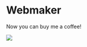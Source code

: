 # Webmaker

Now you can buy me a coffee!

<a href="https://www.buymeacoffee.com/SurajMehta"><img src="https://img.buymeacoffee.com/button-api/?text=Buy me a coffee&emoji=&slug=SurajMehta&button_colour=5F7FFF&font_colour=ffffff&font_family=Cookie&outline_colour=000000&coffee_colour=FFDD00"></a>
